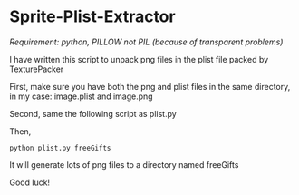 # Sprite-Plist-Extractor

*Requirement: python, PILLOW not PIL (because of transparent problems)*

I have written this script to unpack png files in the plist file packed by TexturePacker

First, make sure you have both the png and plist files in the same directory, in my case: image.plist and image.png

Second, same the following script as plist.py

Then, 
```
python plist.py freeGifts
```

It will generate lots of png files to a directory named freeGifts

Good luck!
